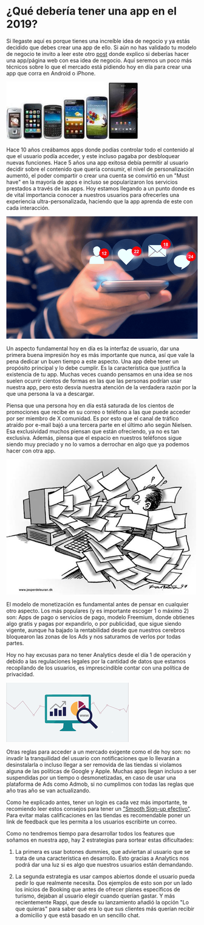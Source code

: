 <meta name="date" content="2019-10-10" />
<meta name="image" content="https://github.com/cjortegon/camiloortegon-public/raw/master/seo/app-checklist.jpg" />
<meta name="language" content="es" />
<meta name="tags" content="apps,playstore,appstore,emprendimiento,monetizacion,ads,freemium,legal" />

# ¿Qué debería tener una app en el 2019?

Si llegaste aquí es porque tienes una increíble idea de negocio y ya estás decidido que debes crear una app de ello. Si aún no has validado tu modelo de negocio te invito a leer este otro [post](/blog/2019/no-hagas-una-app-que-no-necesitas) donde explico si deberías hacer una app/página web con esa idea de negocio. Aquí seremos un poco más técnicos sobre lo que el mercado está pidiendo hoy en día para crear una app que corra en Android o iPhone.

![;;](https://github.com/cjortegon/camiloortegon-public/raw/master/post/2019/media/smarthphone-evolution.jpg)

Hace 10 años creábamos apps donde podías controlar todo el contenido al que el usuario podía acceder, y este incluso pagaba por desbloquear nuevas funciones. Hace 5 años una app exitosa debía permitir al usuario decidir sobre el contenido que quería consumir, el nivel de personalización aumentó, el poder compartir o crear una cuenta se convirtió en un "Must have" en la mayoría de apps e incluso se popularizaron los servicios prestados a través de las apps. Hoy estamos llegando a un punto donde es de vital importancia conocer a nuestros usuarios para ofrecerles una experiencia ultra-personalizada, haciendo que la app aprenda de este con cada interacción.

![60;;](https://github.com/cjortegon/camiloortegon-public/raw/master/post/2019/media/social-interactions.png)

Un aspecto fundamental hoy en día es la interfaz de usuario, dar una primera buena impresión hoy es más importante que nunca, así que vale la pena dedicar un buen tiempo a este aspecto. Una app debe tener un propósito principal y lo debe cumplir. Es la característica que justifica la existencia de tu app. Muchas veces cuando pensamos en una idea se nos suelen ocurrir cientos de formas en las que las personas podrían usar nuestra app, pero esto desvía nuestra atención de la verdadera razón por la que una persona la va a descargar.

Piensa que una persona hoy en día está saturada de los cientos de promociones que recibe en su correo o teléfono a las que puede acceder por ser miembro de X comunidad. Es por esto que el canal de tráfico atraído por e-mail bajó a una tercera parte en el último año según Nielsen. Esa exclusividad muchos piensan que están ofreciendo, ya no es tan exclusiva. Además, piensa que el espacio en nuestros teléfonos sigue siendo muy preciado y no lo vamos a derrochar en algo que ya podemos hacer con otra app.

![;156;](https://github.com/cjortegon/camiloortegon-public/raw/master/post/2019/media/lots-of-email.jpg)

El modelo de monetización es fundamental antes de pensar en cualquier otro aspecto. Los más populares (y es importante escoger 1 o máximo 2) son: Apps de pago o servicios de pago, modelo Freemium, donde obtienes algo gratis y pagas por expandirlo, o por publicidad, que sigue siendo vigente, aunque ha bajado la rentabilidad desde que nuestros cerebros bloquearon las zonas de los Ads y nos saturamos de verlos por todas partes.

Hoy no hay excusas para no tener Analytics desde el día 1 de operación y debido a las regulaciones legales por la cantidad de datos que estamos recopilando de los usuarios, es imprescindible contar con una política de privacidad.

![;156;](https://github.com/cjortegon/camiloortegon-public/raw/master/post/2019/media/analytics-small.png)

Otras reglas para acceder a un mercado exigente como el de hoy son: no invadir la tranquilidad del usuario con notificaciones que lo llevarán a desinstalarla o incluso llegar a ser removida de las tiendas si violamos alguna de las políticas de Google y Apple. Muchas apps llegan incluso a ser suspendidas por un tiempo o desmonetizadas, en caso de usar una plataforma de Ads como Admob, si no cumplimos con todas las reglas que año tras año se van actualizando.

Como he explicado antes, tener un login es cada vez más importante, te recomiendo leer estos consejos para tener un ["Smooth Sign-up efectivo"](/blog/2019/cinco-consejos-para-tener-un-smooth-signup-efectivo). Para evitar malas calificaciones en las tiendas es recomendable poner un link de feedback que les permita a los usuarios escribirte un correo.

Como no tendremos tiempo para desarrollar todos los features que soñamos en nuestra app, hay 2 estrategias para sortear estas dificultades:

1. La primera es usar botones dummies, que adviertan al usuario que se trata de una característica en desarrollo. Esto gracias a Analytics nos podrá dar una luz si es algo que nuestros usuarios están demandando.

2. La segunda estrategia es usar campos abiertos donde el usuario pueda pedir lo que realmente necesita. Dos ejemplos de esto son por un lado los inicios de Booking que antes de ofrecer planes específicos de turismo, dejaban al usuario elegir cuando querían gastar. Y más recientemente Rappi, que desde su lanzamiento añadió la opción "Lo que quieras" para saber qué era lo que sus clientes más querían recibir a domicilio y que está basado en un sencillo chat.

